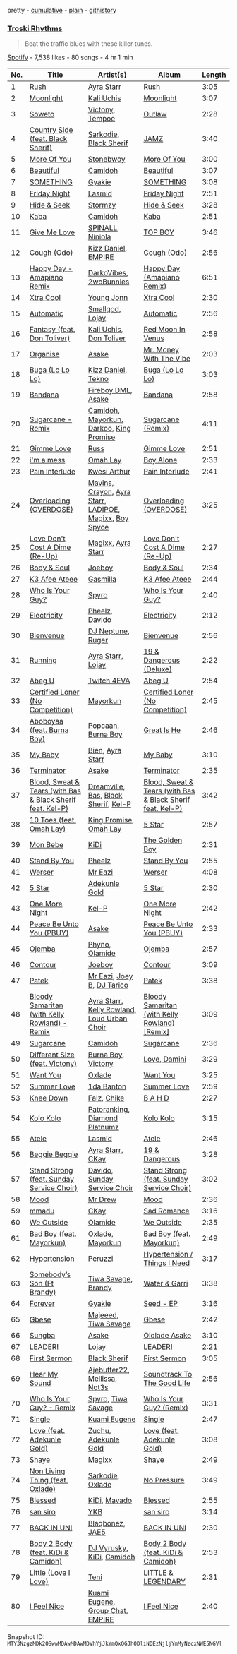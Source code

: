 pretty - [cumulative](/playlists/cumulative/37i9dQZF1DX8tCg29z8GX8.md) - [plain](/playlists/plain/37i9dQZF1DX8tCg29z8GX8) - [githistory](https://github.githistory.xyz/mackorone/spotify-playlist-archive/blob/main/playlists/plain/37i9dQZF1DX8tCg29z8GX8)

### [Troski Rhythms](https://open.spotify.com/playlist/37i9dQZF1DX8tCg29z8GX8)

> Beat the traffic blues with these killer tunes.

[Spotify](https://open.spotify.com/user/spotify) - 7,538 likes - 80 songs - 4 hr 1 min

| No. | Title | Artist(s) | Album | Length |
|---|---|---|---|---|
| 1 | [Rush](https://open.spotify.com/track/1rrqJ9QkOBYJlsZgqqwxgB) | [Ayra Starr](https://open.spotify.com/artist/3ZpEKRjHaHANcpk10u6Ntq) | [Rush](https://open.spotify.com/album/6CvEsGBD3JdbDKpmJaXn2E) | 3:05 |
| 2 | [Moonlight](https://open.spotify.com/track/2i2gDpKKWjvnRTOZRhaPh2) | [Kali Uchis](https://open.spotify.com/artist/1U1el3k54VvEUzo3ybLPlM) | [Moonlight](https://open.spotify.com/album/1y8Yw0NDcP2qxbZufIXt7u) | 3:07 |
| 3 | [Soweto](https://open.spotify.com/track/3IQT2MM49GkXfHF9eemaw5) | [Victony](https://open.spotify.com/artist/1E5hfn5BduN2nnoZCJmUVG), [Tempoe](https://open.spotify.com/artist/1X7glgDhqNq1qn0Qv9g3K4) | [Outlaw](https://open.spotify.com/album/1oSN6MKvpXR5WOHnsPi05w) | 2:28 |
| 4 | [Country Side \(feat\. Black Sherif\)](https://open.spotify.com/track/0l5PUtqMNfggchPClxUBhS) | [Sarkodie](https://open.spotify.com/artist/01DTVE3KmoPogPZaOvMqO8), [Black Sherif](https://open.spotify.com/artist/2LiqbH7OhqP0yuaG8VL1wJ) | [JAMZ](https://open.spotify.com/album/4N96XJi7wu1B0ACzCgPLLc) | 3:40 |
| 5 | [More Of You](https://open.spotify.com/track/0bVugkWRfHhHLPfFFVkHpL) | [Stonebwoy](https://open.spotify.com/artist/2ayt5jDUuTCpoTG7sHSvuq) | [More Of You](https://open.spotify.com/album/4TLRQqrw55Rq7SFoA3OHic) | 3:00 |
| 6 | [Beautiful](https://open.spotify.com/track/4ccPHOzBCiCoBxilT5b00V) | [Camidoh](https://open.spotify.com/artist/6Z9Xe5mjocmPOhz2TLNrAi) | [Beautiful](https://open.spotify.com/album/3CkYnVyY3U8ALa3aBUtNST) | 3:07 |
| 7 | [SOMETHING](https://open.spotify.com/track/1s2FsIDYlX6nhQ6UXF4V2w) | [Gyakie](https://open.spotify.com/artist/1zO1FWFxxNUCqUuGATxZQZ) | [SOMETHING](https://open.spotify.com/album/3Qmuuv3vABDE0tTJ1vUO8D) | 3:08 |
| 8 | [Friday Night](https://open.spotify.com/track/4lFOrIFSya1i1cBHMUFve8) | [Lasmid](https://open.spotify.com/artist/3WDXKsCKcxJhvrvpdg5IGI) | [Friday Night](https://open.spotify.com/album/1ZWld3Y1lv9rvkEivSpXMO) | 2:51 |
| 9 | [Hide & Seek](https://open.spotify.com/track/7cFPWLFiE60sdgzPsyydUJ) | [Stormzy](https://open.spotify.com/artist/2SrSdSvpminqmStGELCSNd) | [Hide & Seek](https://open.spotify.com/album/1PTZnwfkh9YQUJLSdBOvFe) | 3:28 |
| 10 | [Kaba](https://open.spotify.com/track/0JxMcsYDw5m5fSunh11kqj) | [Camidoh](https://open.spotify.com/artist/6Z9Xe5mjocmPOhz2TLNrAi) | [Kaba](https://open.spotify.com/album/7DsT04iHohIn3H4abcSZjH) | 2:51 |
| 11 | [Give Me Love](https://open.spotify.com/track/63GLHZWNbGyg0e4n07aIqA) | [SPINALL](https://open.spotify.com/artist/2NtQA3PY9chI8l65ejZLTP), [Niniola](https://open.spotify.com/artist/5MEHQvTW53C0ccsuxdZobQ) | [TOP BOY](https://open.spotify.com/album/7GmKqpAQbUw7Nr8SboaAPq) | 3:46 |
| 12 | [Cough \(Odo\)](https://open.spotify.com/track/0u2A4QNAMUyfQbgfVR3HvK) | [Kizz Daniel](https://open.spotify.com/artist/1X6cBGnXpEpN7CmflLKmLV), [EMPIRE](https://open.spotify.com/artist/3hPFJ4ShHVEAaL689YeblD) | [Cough \(Odo\)](https://open.spotify.com/album/3j33Z0rLryDGCZFRhppoZq) | 2:56 |
| 13 | [Happy Day \- Amapiano Remix](https://open.spotify.com/track/1WWIx02hn9qTGYqtq1nSpj) | [DarkoVibes](https://open.spotify.com/artist/5a3kizlLAxR0P6qZEti8T8), [2woBunnies](https://open.spotify.com/artist/45c90J0Hvj1PMIFtm0b1ML) | [Happy Day \(Amapiano Remix\)](https://open.spotify.com/album/5jAbmwEh3xKOwFAcIUhKoN) | 6:51 |
| 14 | [Xtra Cool](https://open.spotify.com/track/5F4OfeowSReF93KcH2eUcG) | [Young Jonn](https://open.spotify.com/artist/4JM1zsVj1pt38Q8mhv5teI) | [Xtra Cool](https://open.spotify.com/album/0VCIXWb1BjfOfBOLJTOOUL) | 2:30 |
| 15 | [Automatic](https://open.spotify.com/track/1yz6NJ6hXpVvaRbllgXQpI) | [Smallgod](https://open.spotify.com/artist/4qgwPhVCW359a62QYueaVP), [Lojay](https://open.spotify.com/artist/3ONGmday8YN8AkbsRk01iL) | [Automatic](https://open.spotify.com/album/3y0yjUEuag7X0HQSc4aqDF) | 2:56 |
| 16 | [Fantasy \(feat\. Don Toliver\)](https://open.spotify.com/track/1dvqHhLNccePPBHq11TW7v) | [Kali Uchis](https://open.spotify.com/artist/1U1el3k54VvEUzo3ybLPlM), [Don Toliver](https://open.spotify.com/artist/4Gso3d4CscCijv0lmajZWs) | [Red Moon In Venus](https://open.spotify.com/album/5OZ44LaqZbpP3m9B3oT8br) | 2:58 |
| 17 | [Organise](https://open.spotify.com/track/2wgvxtggKVzPkl0smF2UzI) | [Asake](https://open.spotify.com/artist/3a1tBryiczPAZpgoZN9Rzg) | [Mr\. Money With The Vibe](https://open.spotify.com/album/0lzPMIAYhhUSD2BPT0VQWI) | 2:03 |
| 18 | [Buga \(Lo Lo Lo\)](https://open.spotify.com/track/4eZZofkV1OQ9GDqAgHqNpA) | [Kizz Daniel](https://open.spotify.com/artist/1X6cBGnXpEpN7CmflLKmLV), [Tekno](https://open.spotify.com/artist/6IhG3Yxm3UW98jhyBvrIut) | [Buga \(Lo Lo Lo\)](https://open.spotify.com/album/0nNEQYgoVlVYZEOrAC2D3h) | 3:03 |
| 19 | [Bandana](https://open.spotify.com/track/5CTQCPv51aLWpwTbqo8mEL) | [Fireboy DML](https://open.spotify.com/artist/75VKfyoBlkmrJFDqo1o2VY), [Asake](https://open.spotify.com/artist/3a1tBryiczPAZpgoZN9Rzg) | [Bandana](https://open.spotify.com/album/18ykMJdXdkUldVNESaXDke) | 2:58 |
| 20 | [Sugarcane \- Remix](https://open.spotify.com/track/3jWAkZ9nUbGzPDapyrAIw2) | [Camidoh](https://open.spotify.com/artist/6Z9Xe5mjocmPOhz2TLNrAi), [Mayorkun](https://open.spotify.com/artist/3DNCUaKdMZcMVJIS7yTskd), [Darkoo](https://open.spotify.com/artist/4QSTyDpxsKmv3UfavVUImR), [King Promise](https://open.spotify.com/artist/4tIKaxUmpXzshok2yCnwdf) | [Sugarcane \(Remix\)](https://open.spotify.com/album/6FFG2JGRrFJ00LS9DCIWwN) | 4:11 |
| 21 | [Gimme Love](https://open.spotify.com/track/7eKpBgv8NhnHQe3rRinuyr) | [Russ](https://open.spotify.com/artist/1z7b1Pr1rSlvWRzsW3HOrS) | [Gimme Love](https://open.spotify.com/album/2mzILBdUdQi0KIo61th1k4) | 2:51 |
| 22 | [i'm a mess](https://open.spotify.com/track/65v99AWZyNz3aRmfrT2I7N) | [Omah Lay](https://open.spotify.com/artist/5yOvAmpIR7hVxiS6Ls5DPO) | [Boy Alone](https://open.spotify.com/album/5NLjxx8nRy9ooUmgpOvfem) | 2:33 |
| 23 | [Pain Interlude](https://open.spotify.com/track/4X78TxqQ8EQXgEQDrWdSwS) | [Kwesi Arthur](https://open.spotify.com/artist/52iM1kP5BpnLypZ0VtrpyY) | [Pain Interlude](https://open.spotify.com/album/18X1EAzl8kyfkixl0avnAx) | 2:41 |
| 24 | [Overloading \(OVERDOSE\)](https://open.spotify.com/track/4lVEVXrlQlXPdYWMGTwrFe) | [Mavins](https://open.spotify.com/artist/5JWBXFlYkBy3n2oN1To790), [Crayon](https://open.spotify.com/artist/3Uv5hfyuC7TkLsQ6p4ikSb), [Ayra Starr](https://open.spotify.com/artist/3ZpEKRjHaHANcpk10u6Ntq), [LADIPOE](https://open.spotify.com/artist/379IT6Szv0zgnw4xrdu4mu), [Magixx](https://open.spotify.com/artist/0rskhjcLm5BxjwZDRs4142), [Boy Spyce](https://open.spotify.com/artist/6DUbLg2GQ7Dd7G9v6uwoPT) | [Overloading \(OVERDOSE\)](https://open.spotify.com/album/0PhRHHW803w4pHDJR4AUw8) | 3:25 |
| 25 | [Love Don't Cost A Dime \(Re\-Up\)](https://open.spotify.com/track/0hW02S9ACVYANz1ica10jH) | [Magixx](https://open.spotify.com/artist/0rskhjcLm5BxjwZDRs4142), [Ayra Starr](https://open.spotify.com/artist/3ZpEKRjHaHANcpk10u6Ntq) | [Love Don't Cost A Dime \(Re\-Up\)](https://open.spotify.com/album/01N6IpG2OxaznUK60C81hT) | 2:27 |
| 26 | [Body & Soul](https://open.spotify.com/track/1lrHmP6m1Qcmhwlg2yrjdU) | [Joeboy](https://open.spotify.com/artist/1XavfPKBpNjkOfxHINlMHF) | [Body & Soul](https://open.spotify.com/album/4CwzVkma2EkIpKwXpHHUdQ) | 2:34 |
| 27 | [K3 Afee Ateee](https://open.spotify.com/track/6wN2yIdVp3NBsAv0ho3TFZ) | [Gasmilla](https://open.spotify.com/artist/1Wtzdgd5YfWe0WWm9WN3l3) | [K3 Afee Ateee](https://open.spotify.com/album/3B8RFWCB0E7Gdj2t8dtxaJ) | 2:44 |
| 28 | [Who Is Your Guy?](https://open.spotify.com/track/50Fnn6VgRmPXcCKKBFUxm0) | [Spyro](https://open.spotify.com/artist/5ZJQWu95i72nZXLD8VC5ys) | [Who Is Your Guy?](https://open.spotify.com/album/3l2DGZPCX1tkzV3O9tqiq4) | 2:40 |
| 29 | [Electricity](https://open.spotify.com/track/6McBvfxgkVfREmQPwTKBUn) | [Pheelz](https://open.spotify.com/artist/5Jv1MsZBh0sqokFq7pU8Xg), [Davido](https://open.spotify.com/artist/0Y3agQaa6g2r0YmHPOO9rh) | [Electricity](https://open.spotify.com/album/5vOpDVowekdCylaDIiV5We) | 2:12 |
| 30 | [Bienvenue](https://open.spotify.com/track/5X55V3mn3RTvHAheUtL6LR) | [DJ Neptune](https://open.spotify.com/artist/3L4ZO0ZaSe1qeucpQK8tBR), [Ruger](https://open.spotify.com/artist/0a1SidMjD8D6EHvJph4n2H) | [Bienvenue](https://open.spotify.com/album/7I8qzFpNzR1NT1n65rfW1W) | 2:56 |
| 31 | [Running](https://open.spotify.com/track/1tKsfYB65Kz74yk0HMCdcH) | [Ayra Starr](https://open.spotify.com/artist/3ZpEKRjHaHANcpk10u6Ntq), [Lojay](https://open.spotify.com/artist/3ONGmday8YN8AkbsRk01iL) | [19 & Dangerous \(Deluxe\)](https://open.spotify.com/album/16ppCNm1KGCgUS0g3iKqh8) | 2:22 |
| 32 | [Abeg U](https://open.spotify.com/track/4WFFWMFIsEqX3SeIkftUp2) | [Twitch 4EVA](https://open.spotify.com/artist/1U9hi0kw9OcJiw7xvwE6go) | [Abeg U](https://open.spotify.com/album/672qLgUzgkxADMTp0ZWlaP) | 2:54 |
| 33 | [Certified Loner \(No Competition\)](https://open.spotify.com/track/6NKuW3yaNXtloGw1RB8WUi) | [Mayorkun](https://open.spotify.com/artist/3DNCUaKdMZcMVJIS7yTskd) | [Certified Loner \(No Competition\)](https://open.spotify.com/album/09GvRfHYMZQKWza03GYJxz) | 2:45 |
| 34 | [Aboboyaa \(feat\. Burna Boy\)](https://open.spotify.com/track/2KEMHoK7Tz7rlTUalQXMUk) | [Popcaan](https://open.spotify.com/artist/62DmErcU7dqZbJaDqwsqzR), [Burna Boy](https://open.spotify.com/artist/3wcj11K77LjEY1PkEazffa) | [Great Is He](https://open.spotify.com/album/5DVnzAiFpPirUnh3QPv1ZR) | 2:46 |
| 35 | [My Baby](https://open.spotify.com/track/4QI32cLrF64ZTPfIHwIH5w) | [Bien](https://open.spotify.com/artist/2zhossaaVN2pXg5p8o101X), [Ayra Starr](https://open.spotify.com/artist/3ZpEKRjHaHANcpk10u6Ntq) | [My Baby](https://open.spotify.com/album/19gij56nUFKFWEffBT4hy2) | 3:10 |
| 36 | [Terminator](https://open.spotify.com/track/4vI2KCvXTAPR3vfiWg1J78) | [Asake](https://open.spotify.com/artist/3a1tBryiczPAZpgoZN9Rzg) | [Terminator](https://open.spotify.com/album/6a3w9YAl8ZAloTczNVOwf3) | 2:35 |
| 37 | [Blood, Sweat & Tears \(with Bas & Black Sherif feat\. Kel\-P\)](https://open.spotify.com/track/6G45nT1iMlP1HdJ0MCTuDU) | [Dreamville](https://open.spotify.com/artist/1iNqsUDUraNWrj00bqssQG), [Bas](https://open.spotify.com/artist/70gP6Ry4Uo0Yx6uzPIdaiJ), [Black Sherif](https://open.spotify.com/artist/2LiqbH7OhqP0yuaG8VL1wJ), [Kel\-P](https://open.spotify.com/artist/4j2hypl84JFGRz00du5JT8) | [Blood, Sweat & Tears \(with Bas & Black Sherif feat\. Kel\-P\)](https://open.spotify.com/album/5MoByp7KkxmWqP0qTICrTV) | 3:42 |
| 38 | [10 Toes \(feat\. Omah Lay\)](https://open.spotify.com/track/7JVUJLsVXysVpSWChbnz9I) | [King Promise](https://open.spotify.com/artist/4tIKaxUmpXzshok2yCnwdf), [Omah Lay](https://open.spotify.com/artist/5yOvAmpIR7hVxiS6Ls5DPO) | [5 Star](https://open.spotify.com/album/32Ls6JAwVZTbiRIyZ2H0lt) | 2:57 |
| 39 | [Mon Bebe](https://open.spotify.com/track/2QQk94CGXfsO5J6k6im7Jw) | [KiDi](https://open.spotify.com/artist/14PimM6ohO2gYftuwTam9V) | [The Golden Boy](https://open.spotify.com/album/7sX992U7KTu4up4jW1LEPX) | 2:31 |
| 40 | [Stand By You](https://open.spotify.com/track/4uSn4uo2QYTJcENcvVri96) | [Pheelz](https://open.spotify.com/artist/5Jv1MsZBh0sqokFq7pU8Xg) | [Stand By You](https://open.spotify.com/album/4xyk3drYz00n2co5h3h2Kc) | 2:55 |
| 41 | [Werser](https://open.spotify.com/track/5ysRcpZAYSHvqtMNKgQQ16) | [Mr Eazi](https://open.spotify.com/artist/4TAoP0f9OuWZUesao43xUW) | [Werser](https://open.spotify.com/album/1GkNzKt3pj4Gg2by8cokBI) | 4:08 |
| 42 | [5 Star](https://open.spotify.com/track/5l6ZVWdSdot8a1FjPBiXvz) | [Adekunle Gold](https://open.spotify.com/artist/2IK173RXLiCSQ8fhDlAb3s) | [5 Star](https://open.spotify.com/album/7sL2HnpqLO8uAdV6YlHLl4) | 2:30 |
| 43 | [One More Night](https://open.spotify.com/track/6ZZgjRB0CXBsKGxpJIXYFD) | [Kel\-P](https://open.spotify.com/artist/4j2hypl84JFGRz00du5JT8) | [One More Night](https://open.spotify.com/album/2es5R7Gz861GtXSChRu6JG) | 2:42 |
| 44 | [Peace Be Unto You \(PBUY\)](https://open.spotify.com/track/1mJFFeluclL38IwV264lm9) | [Asake](https://open.spotify.com/artist/3a1tBryiczPAZpgoZN9Rzg) | [Peace Be Unto You \(PBUY\)](https://open.spotify.com/album/2gAZf4ZEJH7fs0szGoCui1) | 2:33 |
| 45 | [Ojemba](https://open.spotify.com/track/4zqWVvzrPDFQmTH8lkeU5p) | [Phyno](https://open.spotify.com/artist/6acbdy69rtlv8m9EW31MYl), [Olamide](https://open.spotify.com/artist/4ovtyvs7j1jSmwhkBGHqSr) | [Ojemba](https://open.spotify.com/album/1UDK8dfDpF5WmhS3d8POZM) | 2:57 |
| 46 | [Contour](https://open.spotify.com/track/5OBtqiT5Zg1BqXPx4bBo6T) | [Joeboy](https://open.spotify.com/artist/1XavfPKBpNjkOfxHINlMHF) | [Contour](https://open.spotify.com/album/6KEXrw3lLGz9dFro9bwIri) | 3:09 |
| 47 | [Patek](https://open.spotify.com/track/3Ry6M5to0EblssBg3pfJt8) | [Mr Eazi](https://open.spotify.com/artist/4TAoP0f9OuWZUesao43xUW), [Joey B](https://open.spotify.com/artist/7ACLUXo71FsLZaKMOPDnEJ), [DJ Tarico](https://open.spotify.com/artist/33CYyUywVRqTra6IdaQ35H) | [Patek](https://open.spotify.com/album/2LQzJSGVHLyIJX8rGUlhU0) | 3:38 |
| 48 | [Bloody Samaritan \(with Kelly Rowland\) \- Remix](https://open.spotify.com/track/0RGGAP5gpvToJyUZbiEcXO) | [Ayra Starr](https://open.spotify.com/artist/3ZpEKRjHaHANcpk10u6Ntq), [Kelly Rowland](https://open.spotify.com/artist/3AuMNF8rQAKOzjYppFNAoB), [Loud Urban Choir](https://open.spotify.com/artist/70XlHZiSwP7V4WiOi0sm3z) | [Bloody Samaritan \(with Kelly Rowland\) \[Remix\]](https://open.spotify.com/album/7DT4lrXkDrsd4yP2z3D8NX) | 3:09 |
| 49 | [Sugarcane](https://open.spotify.com/track/7rfguZ7DWKbdB59gwP5V4i) | [Camidoh](https://open.spotify.com/artist/6Z9Xe5mjocmPOhz2TLNrAi) | [Sugarcane](https://open.spotify.com/album/2y8kLNrsi23YWGA7uHDXpp) | 2:36 |
| 50 | [Different Size \(feat\. Victony\)](https://open.spotify.com/track/0s5nhb6ts6uCKAVnGg46y6) | [Burna Boy](https://open.spotify.com/artist/3wcj11K77LjEY1PkEazffa), [Victony](https://open.spotify.com/artist/1E5hfn5BduN2nnoZCJmUVG) | [Love, Damini](https://open.spotify.com/album/6kgDkAupBVRSqbJPUaTJwQ) | 3:29 |
| 51 | [Want You](https://open.spotify.com/track/0vyg6EqfMiu45hQzFmi0YF) | [Oxlade](https://open.spotify.com/artist/3WTrdbZU99dgTtt3ZkyamT) | [Want You](https://open.spotify.com/album/7I2CUrd8gtIBHVXXhFbCuX) | 3:25 |
| 52 | [Summer Love](https://open.spotify.com/track/7tzOeM0LbXJYMzjny2D45r) | [1da Banton](https://open.spotify.com/artist/6dlzQ6fiPna40trq1Ek6cb) | [Summer Love](https://open.spotify.com/album/1YhiuotdL8FFbsKh5RADg8) | 2:59 |
| 53 | [Knee Down](https://open.spotify.com/track/3ovSaVUTDOtxfDw5xh9qJ4) | [Falz](https://open.spotify.com/artist/2s187JqHC9kipPLBLWXubl), [Chike](https://open.spotify.com/artist/6zK1M4TcabpLQMNmmG2P0Q) | [B A H D](https://open.spotify.com/album/4XPvTEJV2cW7UxVPDV1EU8) | 2:27 |
| 54 | [Kolo Kolo](https://open.spotify.com/track/2RnkJgwCzgvQU3MUysO1fG) | [Patoranking](https://open.spotify.com/artist/2hKQc001G7ggs3ZyxMdkGq), [Diamond Platnumz](https://open.spotify.com/artist/3cAisWS37sGCCtRgWfvrod) | [Kolo Kolo](https://open.spotify.com/album/6o46JSSqZAcJSma0j37t4u) | 3:15 |
| 55 | [Atele](https://open.spotify.com/track/0ODCrGAuV8iSgnI8aJLznB) | [Lasmid](https://open.spotify.com/artist/3WDXKsCKcxJhvrvpdg5IGI) | [Atele](https://open.spotify.com/album/5RZ1JeQvf9rTr772dR2Xa1) | 2:46 |
| 56 | [Beggie Beggie](https://open.spotify.com/track/6zublRIkZocboXucqc8hgB) | [Ayra Starr](https://open.spotify.com/artist/3ZpEKRjHaHANcpk10u6Ntq), [CKay](https://open.spotify.com/artist/048LktY5zMnakWq7PTtFrz) | [19 & Dangerous](https://open.spotify.com/album/0AjdvP8p42lwSzmN0PpwJv) | 3:28 |
| 57 | [Stand Strong \(feat\. Sunday Service Choir\)](https://open.spotify.com/track/1XUf5lpeTQbrohZWdx6Sbz) | [Davido](https://open.spotify.com/artist/0Y3agQaa6g2r0YmHPOO9rh), [Sunday Service Choir](https://open.spotify.com/artist/2c9O21YLFy4tFI9zCVhbFg) | [Stand Strong \(feat\. Sunday Service Choir\)](https://open.spotify.com/album/3MhLmyxJueeWrXsRWlfw0e) | 3:02 |
| 58 | [Mood](https://open.spotify.com/track/6MxDZfKKNsiYwescOFGyY0) | [Mr Drew](https://open.spotify.com/artist/4pW48O5XBTgEEJWfr8btdK) | [Mood](https://open.spotify.com/album/5bonVIdxHsDgtdmzdLzVSp) | 2:36 |
| 59 | [mmadu](https://open.spotify.com/track/1PiqBod2OqGJub07PAkoGx) | [CKay](https://open.spotify.com/artist/048LktY5zMnakWq7PTtFrz) | [Sad Romance](https://open.spotify.com/album/0Tm2AxwlhkZ234TRIe7IoY) | 3:16 |
| 60 | [We Outside](https://open.spotify.com/track/73QcmfEnoLv3pKt0aXKdOG) | [Olamide](https://open.spotify.com/artist/4ovtyvs7j1jSmwhkBGHqSr) | [We Outside](https://open.spotify.com/album/2OHCOJtdIppm9wawD4fVwe) | 2:35 |
| 61 | [Bad Boy \(feat\. Mayorkun\)](https://open.spotify.com/track/6DxaRdAjfbhMk4Hn3bdFqz) | [Oxlade](https://open.spotify.com/artist/3WTrdbZU99dgTtt3ZkyamT), [Mayorkun](https://open.spotify.com/artist/3DNCUaKdMZcMVJIS7yTskd) | [Bad Boy \(feat\. Mayorkun\)](https://open.spotify.com/album/4vrb4l5CjEYXkCTsZkP2go) | 2:49 |
| 62 | [Hypertension](https://open.spotify.com/track/5lLwFE3fCAQllnPLsKtFP9) | [Peruzzi](https://open.spotify.com/artist/5ywjxFhmhHGQBsK3DundNf) | [Hypertension / Things I Need](https://open.spotify.com/album/0m1x1G5kxXmN4cvqF75A7q) | 3:17 |
| 63 | [Somebody’s Son \(Ft Brandy\)](https://open.spotify.com/track/3Z9B9GQ2fFx4IRCG8bbWys) | [Tiwa Savage](https://open.spotify.com/artist/1hNaHKp2Za5YdOAG0WnRbc), [Brandy](https://open.spotify.com/artist/05oH07COxkXKIMt6mIPRee) | [Water & Garri](https://open.spotify.com/album/4kaFvICfRtvFJawQ6p7VSW) | 3:38 |
| 64 | [Forever](https://open.spotify.com/track/6huU6cSsMC2ragy2ohSo3l) | [Gyakie](https://open.spotify.com/artist/1zO1FWFxxNUCqUuGATxZQZ) | [Seed \- EP](https://open.spotify.com/album/3E4G6wybYqXVpxipFZmLGK) | 3:16 |
| 65 | [Gbese](https://open.spotify.com/track/41DLxR8Dt5Fh6LpqBjAnnJ) | [Majeeed](https://open.spotify.com/artist/3xBgAZIqiYzRh0Du0uXFAk), [Tiwa Savage](https://open.spotify.com/artist/1hNaHKp2Za5YdOAG0WnRbc) | [Gbese](https://open.spotify.com/album/0BKZkxzh5KPV9CKQiQ23mC) | 2:42 |
| 66 | [Sungba](https://open.spotify.com/track/3KO1322zrWwGa8TWQDBFvg) | [Asake](https://open.spotify.com/artist/3a1tBryiczPAZpgoZN9Rzg) | [Ololade Asake](https://open.spotify.com/album/37Mc42zLnXI5oEN0WcyEA4) | 3:10 |
| 67 | [LEADER!](https://open.spotify.com/track/60VJ0CZ1bV5Ln2n3H1Xo1F) | [Lojay](https://open.spotify.com/artist/3ONGmday8YN8AkbsRk01iL) | [LEADER!](https://open.spotify.com/album/5ECNF38ye7R9LlzZRgp9YC) | 2:21 |
| 68 | [First Sermon](https://open.spotify.com/track/1eJ1pgxRJWi0LYPbS9CxS3) | [Black Sherif](https://open.spotify.com/artist/2LiqbH7OhqP0yuaG8VL1wJ) | [First Sermon](https://open.spotify.com/album/5U2r0XU9TAO8nASyLMC8GC) | 3:05 |
| 69 | [Hear My Sound](https://open.spotify.com/track/71XAmXQ1HlKfzkMR52b4Hh) | [Ajebutter22](https://open.spotify.com/artist/36gl2NBJNRaQakdS4fTKGW), [Mellissa](https://open.spotify.com/artist/30OlnKlh10yCfIuAWBmBkW), [Not3s](https://open.spotify.com/artist/40NRiKuuhj1pgGYppptlBO) | [Soundtrack To The Good Life](https://open.spotify.com/album/5JMesY6i8fM1d4Cg10NqYY) | 2:56 |
| 70 | [Who Is Your Guy? \- Remix](https://open.spotify.com/track/5ZUMDhlhC6GmjQKdAkUxrh) | [Spyro](https://open.spotify.com/artist/5ZJQWu95i72nZXLD8VC5ys), [Tiwa Savage](https://open.spotify.com/artist/1hNaHKp2Za5YdOAG0WnRbc) | [Who Is Your Guy? \(Remix\)](https://open.spotify.com/album/0ASoti9sg1ffkaHutFhATQ) | 3:31 |
| 71 | [Single](https://open.spotify.com/track/6N45YY6tHC0DNeAdXS43fe) | [Kuami Eugene](https://open.spotify.com/artist/0GGKrcPOlBkmBzQDf2Ogkl) | [Single](https://open.spotify.com/album/1yszAI0O53HKBjyrR8l2fi) | 2:47 |
| 72 | [Love \(feat\. Adekunle Gold\)](https://open.spotify.com/track/6bNPaXLR7BRZbg28hNgiBi) | [Zuchu](https://open.spotify.com/artist/6LzSS8yBk2YQpAvQxzOu0M), [Adekunle Gold](https://open.spotify.com/artist/2IK173RXLiCSQ8fhDlAb3s) | [Love \(feat\. Adekunle Gold\)](https://open.spotify.com/album/44zzNErcfsYL8RYQaQ8uEw) | 3:08 |
| 73 | [Shaye](https://open.spotify.com/track/0hFgFEdlRzbWGZGEHiCwPy) | [Magixx](https://open.spotify.com/artist/0rskhjcLm5BxjwZDRs4142) | [Shaye](https://open.spotify.com/album/46Ly7qRxGR5Hq6yPSEqRDH) | 2:49 |
| 74 | [Non Living Thing \(feat\. Oxlade\)](https://open.spotify.com/track/5Ky8pIlNDaSQtxfY45dqMw) | [Sarkodie](https://open.spotify.com/artist/01DTVE3KmoPogPZaOvMqO8), [Oxlade](https://open.spotify.com/artist/3WTrdbZU99dgTtt3ZkyamT) | [No Pressure](https://open.spotify.com/album/3yg34MqlH23DzPdIGFNwQU) | 3:49 |
| 75 | [Blessed](https://open.spotify.com/track/6CXRRCv2CM0bRn4RgmNR8J) | [KiDi](https://open.spotify.com/artist/14PimM6ohO2gYftuwTam9V), [Mavado](https://open.spotify.com/artist/0eezS9KmhdjGN436RdTIXu) | [Blessed](https://open.spotify.com/album/0WeSQZI8q1oY5FkCJh8sH7) | 2:55 |
| 76 | [san siro](https://open.spotify.com/track/59PSEuGHBGLvgZGXC4wpvG) | [YKB](https://open.spotify.com/artist/2f8rjDwhSy9IDL6sB6BEEE) | [san siro](https://open.spotify.com/album/5wlpYMbCXl8pBQu6mx5xQD) | 3:14 |
| 77 | [BACK IN UNI](https://open.spotify.com/track/1DjjSWom4la3p67sZcBWTN) | [Blaqbonez](https://open.spotify.com/artist/12kjvw4e3gLp6qVHO65n7W), [JAE5](https://open.spotify.com/artist/3NbqBIc16CNAe5nYSmHR3p) | [BACK IN UNI](https://open.spotify.com/album/3QvPbmCWd2dOOB0ZztZN5I) | 2:30 |
| 78 | [Body 2 Body \(feat\. KiDi & Camidoh\)](https://open.spotify.com/track/1POkAbQJ7Hja6FIzCYWCBY) | [DJ Vyrusky](https://open.spotify.com/artist/20uZPZ6EXItffkdLevoEdV), [KiDi](https://open.spotify.com/artist/14PimM6ohO2gYftuwTam9V), [Camidoh](https://open.spotify.com/artist/6Z9Xe5mjocmPOhz2TLNrAi) | [Body 2 Body \(feat\. KiDi & Camidoh\)](https://open.spotify.com/album/5NFD8WAG8Z4UyuY3VYdQmy) | 2:53 |
| 79 | [Little \(Love I Love\)](https://open.spotify.com/track/6GUMUz1H9nIxo1UiEXYQS0) | [Teni](https://open.spotify.com/artist/3ukrG1BmfEiuo0KDj8YTTS) | [LITTLE & LEGENDARY](https://open.spotify.com/album/4oHJ6JejDytkQ5b9GUSohI) | 2:31 |
| 80 | [I Feel Nice](https://open.spotify.com/track/7a8JvM5yHxu3ED2SBQYBJB) | [Kuami Eugene](https://open.spotify.com/artist/0GGKrcPOlBkmBzQDf2Ogkl), [Group Chat](https://open.spotify.com/artist/2bUFkuoX9s0HaQwNLhRCqA), [EMPIRE](https://open.spotify.com/artist/3hPFJ4ShHVEAaL689YeblD) | [I Feel Nice](https://open.spotify.com/album/4tKPkjN78B0HmlmQLXnGqk) | 2:40 |

Snapshot ID: `MTY3NzgzMDk2OSwwMDAwMDAwMDVhYjJkYmQxOGJhODliNDEzNjljYmMyNzcxNWE5NGVl`
